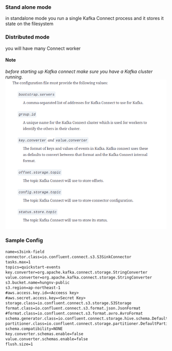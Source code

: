 ### Stand alone mode
in standalone mode you run a single Kafka Connect process and it stores it state on the filesystem
### Distributed mode
you will have many Connect worker 
#### Note  
<em>before starting up Kafka connect make sure you have a Kafka cluster running.</em>
![kafka config](./distribute.png)

### Sample Config
````
name=s3sink-field
connector.class=io.confluent.connect.s3.S3SinkConnector
tasks.max=1  
topics=quickstart-events
key.converter=org.apache.kafka.connect.storage.StringConverter
value.converter=org.apache.kafka.connect.storage.StringConverter
s3.bucket.name=hungnv-public
s3.region=ap-northeast-1
#aws.access.key.id=<Acceess key>
#aws.secret.access.key=<Secret Key>
storage.class=io.confluent.connect.s3.storage.S3Storage
format.class=io.confluent.connect.s3.format.json.JsonFormat
#format.class=io.confluent.connect.s3.format.avro.AvroFormat
schema.generator.class=io.confluent.connect.storage.hive.schema.DefaultSchemaGenerator
partitioner.class=io.confluent.connect.storage.partitioner.DefaultPartitioner
schema.compatibility=NONE
key.converter.schemas.enable=false
value.converter.schemas.enable=false
flush.size=1
````
